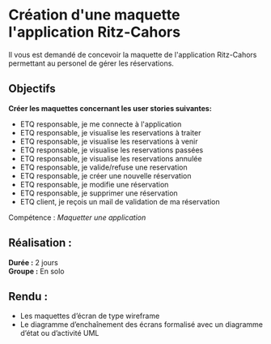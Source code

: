 # Création d'une maquette l'application Ritz-Cahors
Il vous est demandé de concevoir la maquette de l'application Ritz-Cahors permettant au personel de gérer les réservations. 

## Objectifs
**Créer les maquettes concernant les user stories suivantes:**

* ETQ responsable, je me connecte à l'application
* ETQ responsable, je visualise les reservations à traiter
* ETQ responsable, je visualise les reservations à venir
* ETQ responsable, je visualise les reservations passées
* ETQ responsable, je visualise les reservations annulée
* ETQ responsable, je valide/refuse une reservation
* ETQ responsable, je créer une nouvelle réservation
* ETQ responsable, je modifie une réservation
* ETQ responsable, je supprimer une réservation
* ETQ client, je reçois un mail de validation de ma réservation

Compétence : *Maquetter une application*

## Réalisation :
**Durée :** 2 jours  
**Groupe :** En solo

## Rendu :
* Les maquettes d’écran de type wireframe
* Le diagramme d’enchaînement des écrans formalisé avec un diagramme d’état ou d’activité UML
